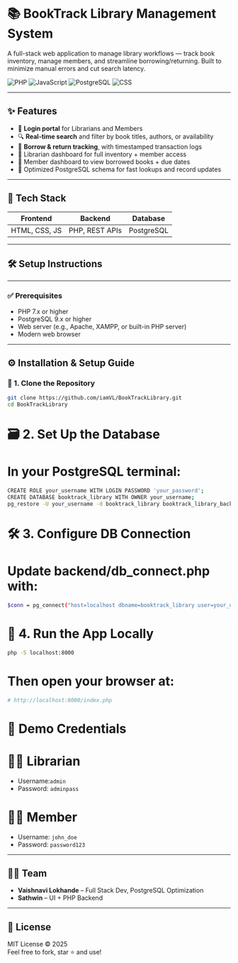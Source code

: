 # 📚 BookTrack Library Management System

A full-stack web application to manage library workflows — track book inventory, manage members, and streamline borrowing/returning. Built to minimize manual errors and cut search latency.

![PHP](https://img.shields.io/badge/PHP-777BB4?style=for-the-badge&logo=php&logoColor=white)
![JavaScript](https://img.shields.io/badge/JavaScript-F7DF1E?style=for-the-badge&logo=javascript&logoColor=black)
![PostgreSQL](https://img.shields.io/badge/PostgreSQL-4169E1?style=for-the-badge&logo=postgresql&logoColor=white)
![CSS](https://img.shields.io/badge/CSS3-1572B6?style=for-the-badge&logo=css3&logoColor=white)

---

## ✨ Features

- 🔐 **Login portal** for Librarians and Members  
- 🔍 **Real-time search** and filter by book titles, authors, or availability  
- 🔄 **Borrow & return tracking**, with timestamped transaction logs  
- 🧾 Librarian dashboard for full inventory + member access  
- 👤 Member dashboard to view borrowed books + due dates  
- 🧹 Optimized PostgreSQL schema for fast lookups and record updates  

---

## 🚀 Tech Stack

| Frontend         | Backend         | Database   |
|------------------|------------------|------------|
| HTML, CSS, JS    | PHP, REST APIs   | PostgreSQL |

---

## 🛠️ Setup Instructions

---

### ✅ Prerequisites

- PHP 7.x or higher  
- PostgreSQL 9.x or higher  
- Web server (e.g., Apache, XAMPP, or built-in PHP server)  
- Modern web browser  

---
## ⚙️ Installation & Setup Guide

### 📁 1. Clone the Repository

```bash
git clone https://github.com/iamVL/BookTrackLibrary.git
cd BookTrackLibrary
```

# 🗃️ 2. Set Up the Database
# In your PostgreSQL terminal:
```bash
CREATE ROLE your_username WITH LOGIN PASSWORD 'your_password';
CREATE DATABASE booktrack_library WITH OWNER your_username;
pg_restore -U your_username -d booktrack_library booktrack_library_backup.sqlc
```

# 🛠️ 3. Configure DB Connection
# Update backend/db_connect.php with:
```bash
$conn = pg_connect("host=localhost dbname=booktrack_library user=your_username password=your_password");
```

# 🚀 4. Run the App Locally
```bash
php -S localhost:8000
```
# Then open your browser at:
```bash
# http://localhost:8000/index.php
```

# 🔐 Demo Credentials

# 🧑‍🏫 Librarian
- Username:`admin`  
- Password: `adminpass`

# 🧑‍🎓 Member
- Username: `john_doe`  
- Password: `password123`

---


## 🧑‍💻 Team

- **Vaishnavi Lokhande** – Full Stack Dev, PostgreSQL Optimization  
- **Sathwin** – UI + PHP Backend  
---

## 📄 License

MIT License © 2025  
Feel free to fork, star ⭐ and use!
